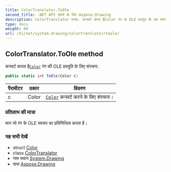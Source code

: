 ```yaml
---
title: ColorTranslator.ToOle
second_title: .NET API संदर्भ के लिए Aspose.Drawing
description: ColorTranslator तरक. कनवर्ट करत हैColor रंग क OLE प्रस्तुत के लए संरचन.
type: docs
weight: 60
url: /hi/net/system.drawing/colortranslator/toole/
---
```

## ColorTranslator.ToOle method

कनवर्ट करता है[`Color`](../../color/) रंग की OLE प्रस्तुति के लिए संरचना.

```csharp
public static int ToOle(Color c)
```

| पैरामीटर | प्रकार | विवरण |
| --- | --- | --- |
| c | Color | [`Color`](../../color/) कनवर्ट करने के लिए संरचना। |

### प्रतिलाभ की मात्रा

मान जो रंग के OLE स्वरूप का प्रतिनिधित्व करता है।

### यह सभी देखें

* struct [Color](../../color/)
* class [ColorTranslator](../)
* नाम स्थान [System.Drawing](../../colortranslator/)
* सभा [Aspose.Drawing](../../../)


